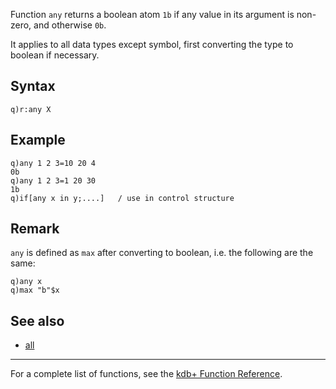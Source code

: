 Function `any` returns a boolean atom `1b` if any value in its argument is non-zero, and otherwise `0b`.

It applies to all data types except symbol, first converting the type to boolean if necessary.

Syntax
------

    q)r:any X

Example
-------

    q)any 1 2 3=10 20 4
    0b
    q)any 1 2 3=1 20 30
    1b
    q)if[any x in y;....]   / use in control structure

Remark
------

`any` is defined as `max` after converting to boolean, i.e. the following are the same:

    q)any x
    q)max "b"$x

See also
--------

-   [all](Reference/all "wikilink")

------------------------------------------------------------------------

For a complete list of functions, see the [kdb+ Function Reference](Reference "wikilink").
